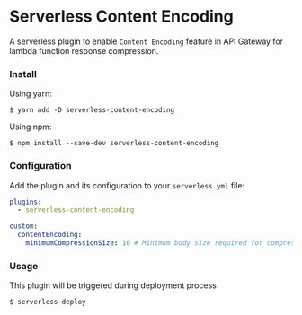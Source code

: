 # Serverless Content Encoding

A serverless plugin to enable `Content Encoding` feature in API Gateway for lambda function response compression.

### Install

Using yarn:
```
$ yarn add -D serverless-content-encoding
```

Using npm:
```
$ npm install --save-dev serverless-content-encoding
```

### Configuration

Add the plugin and its configuration to your `serverless.yml` file:

```yaml
plugins:
  - serverless-content-encoding

custom:
  contentEncoding:
    minimumCompressionSize: 10 # Minimum body size required for compression in bytes
```

### Usage

This plugin will be triggered during deployment process

```
$ serverless deploy
```

